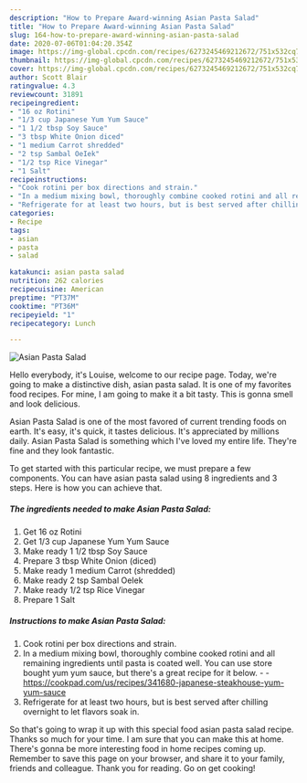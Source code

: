 ```yaml
---
description: "How to Prepare Award-winning Asian Pasta Salad"
title: "How to Prepare Award-winning Asian Pasta Salad"
slug: 164-how-to-prepare-award-winning-asian-pasta-salad
date: 2020-07-06T01:04:20.354Z
image: https://img-global.cpcdn.com/recipes/6273245469212672/751x532cq70/asian-pasta-salad-recipe-main-photo.jpg
thumbnail: https://img-global.cpcdn.com/recipes/6273245469212672/751x532cq70/asian-pasta-salad-recipe-main-photo.jpg
cover: https://img-global.cpcdn.com/recipes/6273245469212672/751x532cq70/asian-pasta-salad-recipe-main-photo.jpg
author: Scott Blair
ratingvalue: 4.3
reviewcount: 31891
recipeingredient:
- "16 oz Rotini"
- "1/3 cup Japanese Yum Yum Sauce"
- "1 1/2 tbsp Soy Sauce"
- "3 tbsp White Onion diced"
- "1 medium Carrot shredded"
- "2 tsp Sambal OeIek"
- "1/2 tsp Rice Vinegar"
- "1 Salt"
recipeinstructions:
- "Cook rotini per box directions and strain."
- "In a medium mixing bowl, thoroughly combine cooked rotini and all remaining ingredients until pasta is coated well. You can use store bought yum yum sauce, but there&#39;s a great recipe for it below.  https://cookpad.com/us/recipes/341680-japanese-steakhouse-yum-yum-sauce"
- "Refrigerate for at least two hours, but is best served after chilling overnight to let flavors soak in."
categories:
- Recipe
tags:
- asian
- pasta
- salad

katakunci: asian pasta salad 
nutrition: 262 calories
recipecuisine: American
preptime: "PT37M"
cooktime: "PT36M"
recipeyield: "1"
recipecategory: Lunch

---
```



![Asian Pasta Salad](https://img-global.cpcdn.com/recipes/6273245469212672/751x532cq70/asian-pasta-salad-recipe-main-photo.jpg)

Hello everybody, it's Louise, welcome to our recipe page. Today, we're going to make a distinctive dish, asian pasta salad. It is one of my favorites food recipes. For mine, I am going to make it a bit tasty. This is gonna smell and look delicious.



Asian Pasta Salad is one of the most favored of current trending foods on earth. It's easy, it's quick, it tastes delicious. It's appreciated by millions daily. Asian Pasta Salad is something which I've loved my entire life. They're fine and they look fantastic.


To get started with this particular recipe, we must prepare a few components. You can have asian pasta salad using 8 ingredients and 3 steps. Here is how you can achieve that.

<!--inarticleads1-->

##### The ingredients needed to make Asian Pasta Salad:

1. Get 16 oz Rotini
1. Get 1/3 cup Japanese Yum Yum Sauce
1. Make ready 1 1/2 tbsp Soy Sauce
1. Prepare 3 tbsp White Onion (diced)
1. Make ready 1 medium Carrot (shredded)
1. Make ready 2 tsp Sambal OeIek
1. Make ready 1/2 tsp Rice Vinegar
1. Prepare 1 Salt




<!--inarticleads2-->

##### Instructions to make Asian Pasta Salad:

1. Cook rotini per box directions and strain.
1. In a medium mixing bowl, thoroughly combine cooked rotini and all remaining ingredients until pasta is coated well. You can use store bought yum yum sauce, but there&#39;s a great recipe for it below. -  - https://cookpad.com/us/recipes/341680-japanese-steakhouse-yum-yum-sauce
1. Refrigerate for at least two hours, but is best served after chilling overnight to let flavors soak in.




So that's going to wrap it up with this special food asian pasta salad recipe. Thanks so much for your time. I am sure that you can make this at home. There's gonna be more interesting food in home recipes coming up. Remember to save this page on your browser, and share it to your family, friends and colleague. Thank you for reading. Go on get cooking!

